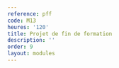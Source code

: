 ```yaml
---
reference: pff
code: M13
heures: '120'
title: Projet de fin de formation
description: ''
order: 9
layout: modules
---
```

